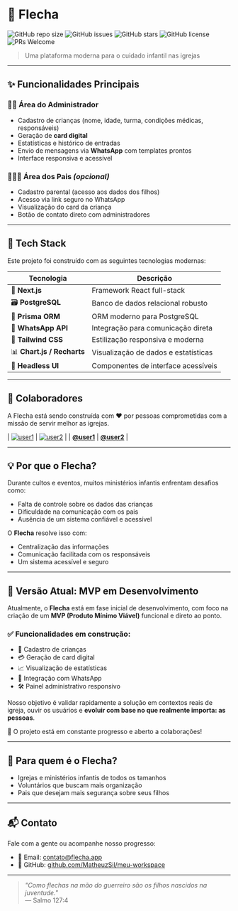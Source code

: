 # 🎯 Flecha

![GitHub repo size](https://img.shields.io/github/repo-size/MatheuzSil/meu-workspace?color=4CAF50&style=flat-square)
![GitHub issues](https://img.shields.io/github/issues/MatheuzSil/meu-workspace?style=flat-square)
![GitHub stars](https://img.shields.io/github/stars/MatheuzSil/meu-workspace?style=flat-square)
![GitHub license](https://img.shields.io/github/license/MatheuzSil/meu-workspace?style=flat-square)
![PRs Welcome](https://img.shields.io/badge/PRs-welcome-brightgreen.svg?style=flat-square)

> Uma plataforma moderna para o cuidado infantil nas igrejas

---

## ✨ Funcionalidades Principais

### 👨‍💼 Área do Administrador

- Cadastro de crianças (nome, idade, turma, condições médicas, responsáveis)
- Geração de **card digital**
- Estatísticas e histórico de entradas
- Envio de mensagens via **WhatsApp** com templates prontos
- Interface responsiva e acessível

### 👨‍👩‍👧 Área dos Pais *(opcional)*

- Cadastro parental (acesso aos dados dos filhos)
- Acesso via link seguro no WhatsApp
- Visualização do card da criança
- Botão de contato direto com administradores

---

## 🧱 Tech Stack

Este projeto foi construído com as seguintes tecnologias modernas:

| Tecnologia | Descrição |
|------------|-----------|
| 🧠 **Next.js** | Framework React full-stack |
| 🗃️ **PostgreSQL** | Banco de dados relacional robusto |
| 🔌 **Prisma ORM** | ORM moderno para PostgreSQL |
| 💬 **WhatsApp API** | Integração para comunicação direta |
| 🎨 **Tailwind CSS** | Estilização responsiva e moderna |
| 📊 **Chart.js / Recharts** | Visualização de dados e estatísticas |
| 🧩 **Headless UI** | Componentes de interface acessíveis |

---

## 🙌 Colaboradores

A Flecha está sendo construída com ❤️ por pessoas comprometidas com a missão de servir melhor as igrejas.

| [![user1](https://github.com/MatheuzSil.png?size=80)](https://github.com/MatheuzSil) | [![user2](https://github.com/richardnascimento18.png?size=80)](https://github.com/richardnascimento18) |
| [**@user1**](https://github.com/MatheuzSil) | [**@user2**](https://github.com/richardnascimento18) |

---

## 💡 Por que o Flecha?

Durante cultos e eventos, muitos ministérios infantis enfrentam desafios como:

- Falta de controle sobre os dados das crianças
- Dificuldade na comunicação com os pais
- Ausência de um sistema confiável e acessível

O **Flecha** resolve isso com:

- Centralização das informações
- Comunicação facilitada com os responsáveis
- Um sistema acessível e seguro

---

## 🚧 Versão Atual: MVP em Desenvolvimento

Atualmente, o **Flecha** está em fase inicial de desenvolvimento, com foco na criação de um **MVP (Produto Mínimo Viável)** funcional e direto ao ponto.

### ✅ Funcionalidades em construção:

- 🧒 Cadastro de crianças
- 💳 Geração de card digital
- 📈 Visualização de estatísticas
- 💬 Integração com WhatsApp
- 🛠️ Painel administrativo responsivo

Nosso objetivo é validar rapidamente a solução em contextos reais de igreja, ouvir os usuários e **evoluir com base no que realmente importa: as pessoas**.

🔄 O projeto está em constante progresso e aberto a colaborações!

---

## 🙏 Para quem é o Flecha?

- Igrejas e ministérios infantis de todos os tamanhos
- Voluntários que buscam mais organização
- Pais que desejam mais segurança sobre seus filhos

---

## 📬 Contato

Fale com a gente ou acompanhe nosso progresso:

- 📧 Email: contato@flecha.app
- 🐙 GitHub: [github.com/MatheuzSil/meu-workspace](https://github.com/MatheuzSil/meu-workspace)

---

> _"Como flechas na mão do guerreiro são os filhos nascidos na juventude."_  
> — Salmo 127:4